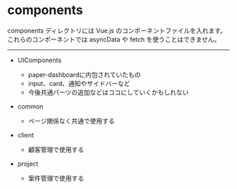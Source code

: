 # components

components ディレクトリには Vue.js のコンポーネントファイルを入れます。
これらのコンポーネントでは asyncData や fetch を使うことはできません。

***

- UIComponents
  - paper-dashboardに内包されていたもの
  - input、card、通知やサイドバーなど
  - 今後共通パーツの追加などはココにしていくかもしれない
  
- common
  - ページ関係なく共通で使用する

- client
  - 顧客管理で使用する
  
- project
  - 案件管理で使用する
  
